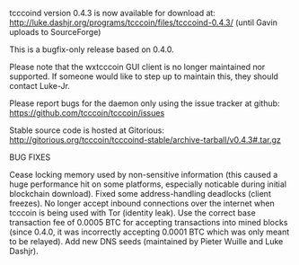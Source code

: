 tcccoind version 0.4.3 is now available for download at:
http://luke.dashjr.org/programs/tcccoin/files/tcccoind-0.4.3/ (until Gavin uploads to SourceForge)

This is a bugfix-only release based on 0.4.0.

Please note that the wxtcccoin GUI client is no longer maintained nor supported. If someone would like to step up to maintain this, they should contact Luke-Jr.

Please report bugs for the daemon only using the issue tracker at github:
https://github.com/tcccoin/tcccoin/issues

Stable source code is hosted at Gitorious:
http://gitorious.org/tcccoin/tcccoind-stable/archive-tarball/v0.4.3#.tar.gz

BUG FIXES

Cease locking memory used by non-sensitive information (this caused a huge performance hit on some platforms, especially noticable during initial blockchain download).
Fixed some address-handling deadlocks (client freezes).
No longer accept inbound connections over the internet when tcccoin is being used with Tor (identity leak).
Use the correct base transaction fee of 0.0005 BTC for accepting transactions into mined blocks (since 0.4.0, it was incorrectly accepting 0.0001 BTC which was only meant to be relayed).
Add new DNS seeds (maintained by Pieter Wuille and Luke Dashjr).

